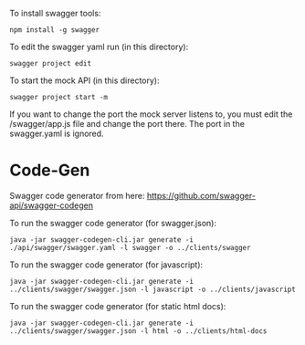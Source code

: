 To install swagger tools:
```
npm install -g swagger
```

To edit the swagger yaml run (in this directory):
```
swagger project edit
```

To start the mock API (in this directory):
```
swagger project start -m
```

If you want to change the port the mock server listens to, you must edit the /swagger/app.js file and change the port there. The port in the swagger.yaml is ignored.



Code-Gen
========
Swagger code generator from here: https://github.com/swagger-api/swagger-codegen

To run the swagger code generator (for swagger.json):
```
java -jar swagger-codegen-cli.jar generate -i ./api/swagger/swagger.yaml -l swagger -o ../clients/swagger
```

To run the swagger code generator (for javascript):
```
java -jar swagger-codegen-cli.jar generate -i ../clients/swagger/swagger.json -l javascript -o ../clients/javascript
```

To run the swagger code generator (for static html docs):
```
java -jar swagger-codegen-cli.jar generate -i ../clients/swagger/swagger.json -l html -o ../clients/html-docs
```